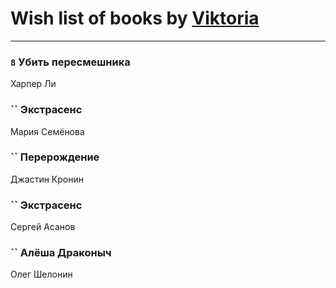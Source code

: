 # Wish list of books by [Viktoria](https://ok.ru/profile/536771522733)
---

### `8` Убить пересмешника
Харпер Ли

### `` Экстрасенс
Мария Семёнова

### `` Перерождение
Джастин Кронин

### `` Экстрасенс
Сергей Асанов

### `` Алёша Драконыч
Олег Шелонин

